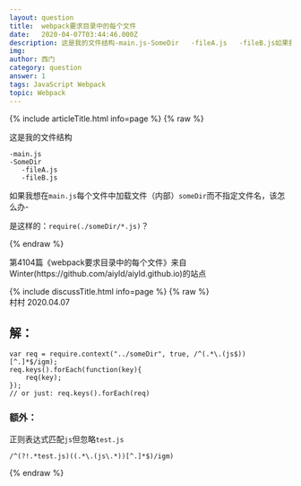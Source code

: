 ```yaml
---
layout: question
title:  webpack要求目录中的每个文件
date:   2020-04-07T03:44:46.000Z
description: 这是我的文件结构-main.js-SomeDir   -fileA.js   -fileB.js如果我想在main.js每个文件中加载文件...
img: 
author: 西门
category: question
answer: 1
tags: JavaScript Webpack
topic: Webpack
---
```

<div class="article-root">
  <div class="article">
    {% include articleTitle.html info=page %}
    {% raw %}
    <div class="article-content"><p><font style="vertical-align: inherit;"><font style="vertical-align: inherit;">这是我的文件结构</font></font></p>

<pre><code>-main.js<font></font>
-SomeDir<font></font>
   -fileA.js<font></font>
   -fileB.js<font></font>
</code></pre>

<p><font style="vertical-align: inherit;"><font style="vertical-align: inherit;">如果我想在</font></font><code>main.js</code><font style="vertical-align: inherit;"><font style="vertical-align: inherit;">每个文件中</font><font style="vertical-align: inherit;">加载</font><font style="vertical-align: inherit;">文件</font><font style="vertical-align: inherit;">（内部</font><font style="vertical-align: inherit;">）</font></font><code>someDir</code><font style="vertical-align: inherit;"><font style="vertical-align: inherit;">而不指定文件名，该</font><font style="vertical-align: inherit;">怎么办</font><font style="vertical-align: inherit;">-  </font></font></p>

<p><font style="vertical-align: inherit;"><font style="vertical-align: inherit;">是这样的：</font></font><code>require(./someDir/*.js)</code><font style="vertical-align: inherit;"><font style="vertical-align: inherit;">？</font></font></p></div>
    {% endraw %}
  </div>
  <p class="winter_mark">第4104篇《webpack要求目录中的每个文件》来自Winter(https://github.com/aiyld/aiyld.github.io)的站点</p>
  <div class="discuss-wrapper">
    {% include discussTitle.html info=page %}
    {% raw %}
    <div class="discuss-list">
    <div class="discuss-item">
        <div class="discuss-parent">
          <div class="discuss-meta">
            <span class="discuss-user">村村</span>
            <span class="discuss-time">2020.04.07</span>
          </div>
          <div class="discuss-comment"><h2><font style="vertical-align: inherit;"><font style="vertical-align: inherit;">解：</font></font></h2>

<pre><code>var req = require.context("../someDir", true, /^(.*\.(js$))[^.]*$/igm);<font></font>
req.keys().forEach(function(key){<font></font>
    req(key);<font></font>
});<font></font>
// or just: req.keys().forEach(req)<font></font>
</code></pre>

<h3><font style="vertical-align: inherit;"><font style="vertical-align: inherit;">额外：</font></font></h3>

<p><font style="vertical-align: inherit;"><font style="vertical-align: inherit;">正则表达式匹配</font></font><code>js</code><font style="vertical-align: inherit;"><font style="vertical-align: inherit;">但忽略</font></font><code>test.js</code></p>

<p><code>/^(?!.*test.js)((.*\.(js\.*))[^.]*$)/igm)</code></p></div>
        </div></div>
    </div>
    {% endraw %}
  </div>
<div>
